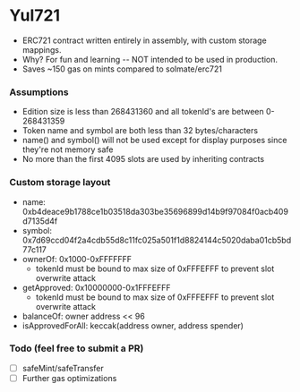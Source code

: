 # Yul721

- ERC721 contract written entirely in assembly, with custom storage mappings.
- Why? For fun and learning -- NOT intended to be used in production.
- Saves ~150 gas on mints compared to solmate/erc721

### Assumptions

- Edition size is less than 268431360 and all tokenId's are between 0-268431359
- Token name and symbol are both less than 32 bytes/characters
- name() and symbol() will not be used except for display purposes since they're not memory safe
- No more than the first 4095 slots are used by inheriting contracts

### Custom storage layout

- name: 0xb4deace9b1788ce1b03518da303be35696899d14b9f97084f0acb409d7135d4f
- symbol: 0x7d69ccd04f2a4cdb55d8c11fc025a501f1d8824144c5020daba01cb5bd77c117
- ownerOf: 0x1000-0xFFFFFFF
  - tokenId must be bound to max size of 0xFFFEFFF to prevent slot overwrite attack
- getApproved: 0x10000000-0x1FFFEFFF
  - tokenId must be bound to max size of 0xFFFEFFF to prevent slot overwrite attack
- balanceOf: owner address << 96
- isApprovedForAll: keccak(address owner, address spender)

### Todo (feel free to submit a PR)

- [ ] safeMint/safeTransfer
- [ ] Further gas optimizations
